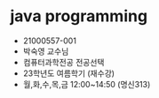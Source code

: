 # java programming
- 21000557-001
- 박숙영 교수님
- 컴퓨터과학전공 전공선택
- 23학년도 여름학기 (재수강)
- 월,화,수,목,금 12:00~14:50 (명신313)